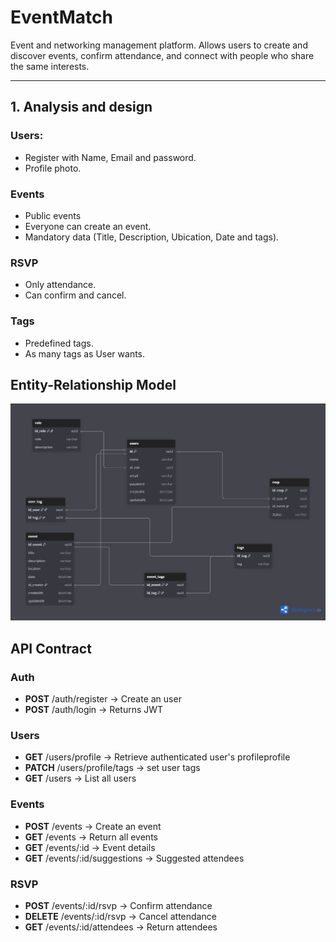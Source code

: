 # EventMatch
Event and networking management platform. Allows users to create and discover events, confirm attendance, and connect with people who share the same interests.

---
## 1. Analysis and design
### Users:
- Register with Name, Email and password.
- Profile photo.
### Events
- Public events
- Everyone can create an event.
- Mandatory data (Title, Description, Ubication, Date and tags).
### RSVP
- Only attendance.
- Can confirm and cancel.
### Tags
- Predefined tags.
- As many tags as User wants.
## Entity-Relationship Model
![Texto alternativo](/imgs/EventMatch.png)
## API Contract
### Auth
- **POST**  /auth/register -> Create an user
- **POST**  /auth/login -> Returns JWT
### Users
- **GET**  /users/profile -> Retrieve authenticated user's profileprofile
- **PATCH**  /users/profile/tags -> set user tags
- **GET**  /users -> List all users
### Events
- **POST**  /events -> Create an event
- **GET**  /events -> Return all events
- **GET**  /events/:id -> Event details
- **GET**  /events/:id/suggestions -> Suggested attendees
### RSVP
- **POST**  /events/:id/rsvp -> Confirm attendance
- **DELETE**  /events/:id/rsvp -> Cancel attendance 
- **GET**  /events/:id/attendees -> Return attendees